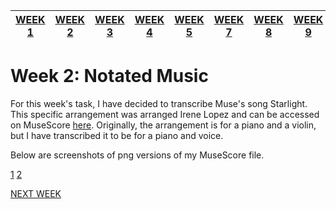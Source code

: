 | [WEEK 1](README.md) | [WEEK 2](week1.md) | [WEEK 3](week3.md) | [WEEK 4](week4.md) | [WEEK 5](week5.md) | [WEEK 7](week7.md) | [WEEK 8](week8.md) | [WEEK 9](week9.md) | [WEEK 10](week10.md) |
| --- | --- | --- | --- | --- | --- | --- | --- | --- |

# Week 2: Notated Music

For this week's task, I have decided to transcribe Muse's song Starlight. This specific arrangement was arranged Irene Lopez and can be accessed on MuseScore [here](https://musescore.com/iredecharire/scores/4550736). Originally, the arrangement is for a piano and a violin, but I have transcribed it to be for a piano and voice. 

Below are screenshots of png versions of my MuseScore file. 

[1](score1.png)
[2](score2.png)

[NEXT WEEK](week3.md)
